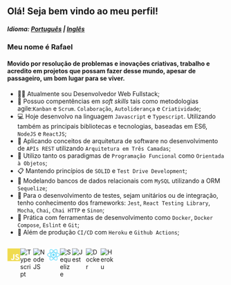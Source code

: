 ## Olá! Seja bem vindo ao meu perfil!
##### Idioma: [Português](https://github.com/rafaelimaf/rafaelimaf/blob/main/README.md) | [Inglês](https://github.com/rafaelimaf/rafaelimaf/blob/main/README-en.md)

### Meu nome é Rafael

#### Movido por resolução de problemas e inovações criativas, trabalho e acredito em projetos que possam fazer desse mundo, apesar de passageiro, um bom lugar para se viver.

- 👨‍💻 Atualmente sou Desenvolvedor Web Fullstack;
- 🧠 Possuo compentências em _soft skills_ tais como metodologias agile:`Kanban` e `Scrum`. `Colaboração`, `Autoliderança` e `Criatividade`;
- 💻 Hoje desenvolvo na linguagem `Javascript` e `Typescript`. Utilizando também as principais bibliotecas e tecnologias, baseadas em ES6, `NodeJS` e `ReactJS`;
- 📐 Aplicando conceitos de arquitetura de software no desenvolvimento de `APIs REST` utilizando `Arquitetura em Três Camadas`;
- 📝 Utilizo tanto os paradigmas de `Programação Funcional` como `Orientada à Objetos`;
- 📋 Mantendo princípios de `SOLID` e `Test Drive Development`;
- 🎲 Modelando bancos de dados relacionais com `MySQL` utilizando a ORM `Sequelize`;
- 🧪 Para o desenvolvimento de testes, sejam unitários ou de integração, tenho conhecimento dos frameworks: `Jest`, `React Testing Library`, `Mocha`, `Chai`, `Chai HTTP` e `Sinon`;
- 🐋 Prática com ferramentas de desenvolvimento como `Docker`, `Docker Compose`, `Eslint` e `Git`;
- 🔧 Além de produção `CI/CD` com `Heroku` e `Github Actions`;

##
<div style="display: inline_block">
  <img align="left" height="30" width="30" src="https://raw.githubusercontent.com/devicons/devicon/master/icons/javascript/javascript-plain.svg" alt="Javascript">
  <img align="left" width="30" src="https://iconape.com/wp-content/png_logo_vector/typescript.png" alt="Typescript">
  <img align="left" width="32" src="https://cdn.iconscout.com/icon/free/png-256/node-js-1174925.png" alt="NodeJS">
  <img align="left" width="30" src="https://raw.githubusercontent.com/devicons/devicon/master/icons/react/react-original.svg" alt="ReactJS">
  <img align="left" width="28" src="https://iconape.com/wp-content/files/gq/99606/svg/sequelize.svg" alt="Sequelize">
  <img align="left" width="32" src="https://icons-for-free.com/iconfiles/png/512/vscode+icons+type+jest-1324451331240398710.png" alt="Jest">
  <img align="left" width="34" src="https://cdn-icons-png.flaticon.com/512/5969/5969059.png" alt="Docker">
  <img align="left" width="30" src="https://www.pngrepo.com/png/353869/512/heroku-icon.png" alt="Heroku">
</div>
